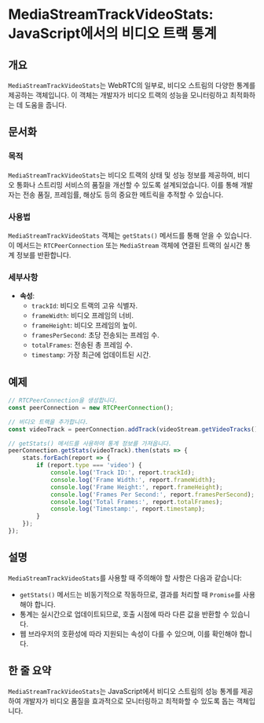 <!--
Meta Description: # MediaStreamTrackVideoStats: JavaScript에서의 비디오 트랙 통계 ## 개요 `MediaStreamTrackVideoStats`는 WebRTC의 일부로, 비디오 스트림의 다양한 통계를 제공하는 객체입니다. 이 객체는 개발자가 비디오 트랙의...
Meta Keywords: 비디오, report, mediastreamtrackvideostats, console, log
-->

# MediaStreamTrackVideoStats: JavaScript에서의 비디오 트랙 통계

## 개요
`MediaStreamTrackVideoStats`는 WebRTC의 일부로, 비디오 스트림의 다양한 통계를 제공하는 객체입니다. 이 객체는 개발자가 비디오 트랙의 성능을 모니터링하고 최적화하는 데 도움을 줍니다.

## 문서화

### 목적
`MediaStreamTrackVideoStats`는 비디오 트랙의 상태 및 성능 정보를 제공하여, 비디오 통화나 스트리밍 서비스의 품질을 개선할 수 있도록 설계되었습니다. 이를 통해 개발자는 전송 품질, 프레임률, 해상도 등의 중요한 메트릭을 추적할 수 있습니다.

### 사용법
`MediaStreamTrackVideoStats` 객체는 `getStats()` 메서드를 통해 얻을 수 있습니다. 이 메서드는 `RTCPeerConnection` 또는 `MediaStream` 객체에 연결된 트랙의 실시간 통계 정보를 반환합니다.

### 세부사항
- **속성**:
  - `trackId`: 비디오 트랙의 고유 식별자.
  - `frameWidth`: 비디오 프레임의 너비.
  - `frameHeight`: 비디오 프레임의 높이.
  - `framesPerSecond`: 초당 전송되는 프레임 수.
  - `totalFrames`: 전송된 총 프레임 수.
  - `timestamp`: 가장 최근에 업데이트된 시간.

## 예제

```javascript
// RTCPeerConnection을 생성합니다.
const peerConnection = new RTCPeerConnection();

// 비디오 트랙을 추가합니다.
const videoTrack = peerConnection.addTrack(videoStream.getVideoTracks()[0]);

// getStats() 메서드를 사용하여 통계 정보를 가져옵니다.
peerConnection.getStats(videoTrack).then(stats => {
    stats.forEach(report => {
        if (report.type === 'video') {
            console.log('Track ID:', report.trackId);
            console.log('Frame Width:', report.frameWidth);
            console.log('Frame Height:', report.frameHeight);
            console.log('Frames Per Second:', report.framesPerSecond);
            console.log('Total Frames:', report.totalFrames);
            console.log('Timestamp:', report.timestamp);
        }
    });
});
```

## 설명
`MediaStreamTrackVideoStats`를 사용할 때 주의해야 할 사항은 다음과 같습니다:
- `getStats()` 메서드는 비동기적으로 작동하므로, 결과를 처리할 때 `Promise`를 사용해야 합니다.
- 통계는 실시간으로 업데이트되므로, 호출 시점에 따라 다른 값을 반환할 수 있습니다.
- 웹 브라우저의 호환성에 따라 지원되는 속성이 다를 수 있으며, 이를 확인해야 합니다.

## 한 줄 요약
`MediaStreamTrackVideoStats`는 JavaScript에서 비디오 스트림의 성능 통계를 제공하여 개발자가 비디오 품질을 효과적으로 모니터링하고 최적화할 수 있도록 돕는 객체입니다.